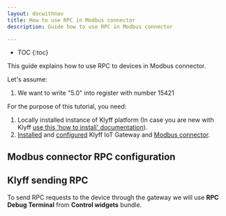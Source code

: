 ```yaml
---
layout: docwithnav
title: How to use RPC in Modbus connector
description: Guide how to use RPC in Modbus connector 

---
```



* TOC
{:toc}


This guide explains how to use RPC to devices in Modbus connector.  

Let's assume:
1. We want to write "5.0" into register with number 15421


For the purpose of this tutorial, you need:  
1. Locally installed instance of Klyff platform (In case you are new with Klyff [use this 'how to install' documentation](/docs/user-guide/install/installation-options/)).
2. [Installed](/docs/iot-gateway/installation/) and [configured](/docs/iot-gateway/configuration/) Klyff IoT Gateway and [Modbus connector](/docs/iot-gateway/config/modbus/). 

## Modbus connector RPC configuration
  

## Klyff sending RPC 

To send RPC requests to the device through the gateway we will use **RPC Debug Terminal** from **Control widgets** bundle.  


